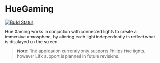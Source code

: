 # HueGaming
[![Build Status](https://travis-ci.org/Prerequisite/HueGaming.svg?branch=master)](https://travis-ci.org/Prerequisite/HueGaming)

Hue Gaming works in conjuction with connected lights to create a immersive atmosphere, by altering each light independently to reflect what is displayed on the screen.

> **Note:**  The application currently only supports Philips Hue lights, however Lifx support is planned in future revisions.
